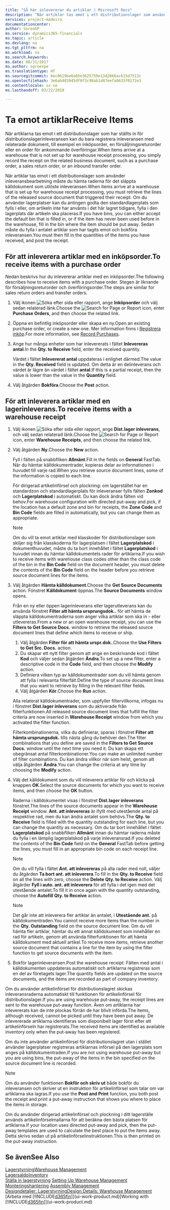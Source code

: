 ```yaml
---
title: "Så här inlevererar du artiklar | Microsoft Docs"
description: "När artiklar tas emot i ett distributionslager som använder inleveransbearbetning måste du hämta raderna för det släppta källdokument som utlöste inleveransen."
services: project-madeira
documentationcenter: 
author: SorenGP
ms.service: dynamics365-financials
ms.topic: article
ms.devlang: na
ms.tgt_pltfrm: na
ms.workload: na
ms.search.keywords: 
ms.date: 08/31/2017
ms.author: sgroespe
ms.translationtype: HT
ms.sourcegitcommit: bec0619be0a65e3625759e13d2866ac615d7513c
ms.openlocfilehash: 3e6ab403945df0f3c98ab1d47eefa0633f0172e3
ms.contentlocale: sv-se
ms.lasthandoff: 03/22/2018

---
```

# <a name="receive-items"></a><span data-ttu-id="4c086-103">Ta emot artiklar</span><span class="sxs-lookup"><span data-stu-id="4c086-103">Receive Items</span></span>
<span data-ttu-id="4c086-104">När artiklarna tas emot i ett distributionslager som har ställts in för distributionslagerinleveransen kan du bara registrera inleveransen med relaterade dokument, till exempel en inköpsorder, en försäljningsreturorder eller en order för ankommande överföringar.</span><span class="sxs-lookup"><span data-stu-id="4c086-104">When items arrive at a warehouse that is not set up for warehouse receipt processing, you simply record the receipt on the related business document, such as a purchase order, a sales return order, or an inbound transfer order.</span></span>

<span data-ttu-id="4c086-105">När artiklar tas emot i ett distributionslager som använder inleveransbearbetning måste du hämta raderna för det släppta källdokument som utlöste inleveransen.</span><span class="sxs-lookup"><span data-stu-id="4c086-105">When items arrive at a warehouse that is set up for warehouse receipt processing, you must retrieve the lines of the released source document that triggered their receipt.</span></span> <span data-ttu-id="4c086-106">Om du använder lagerplatser kan du antingen godta den standardlagerplats som fylls i eller, om artikeln inte har använts i det här lagret tidigare, fylla i den lagerplats där artikeln ska placeras.</span><span class="sxs-lookup"><span data-stu-id="4c086-106">If you have bins, you can either accept the default bin that is filled in, or if the item has never been used before in the warehouse, fill in the bin where the item should be put away.</span></span> <span data-ttu-id="4c086-107">Sedan måste du fylla i antalet artiklar som har tagits emot och bokföra inleveransen.</span><span class="sxs-lookup"><span data-stu-id="4c086-107">You must then fill in the quantities of the items you have received, and post the receipt.</span></span>  

## <a name="to-receive-items-with-a-purchase-order"></a><span data-ttu-id="4c086-108">För att inleverera artiklar med en inköpsorder.</span><span class="sxs-lookup"><span data-stu-id="4c086-108">To receive items with a purchase order</span></span>
<span data-ttu-id="4c086-109">Nedan beskrivs hur du inlevererar artiklar med en inköpsorder.</span><span class="sxs-lookup"><span data-stu-id="4c086-109">The following describes how to receive items with a purchase order.</span></span> <span data-ttu-id="4c086-110">Stegen är liknande för försäljningsreturorder och överföringsorder.</span><span class="sxs-lookup"><span data-stu-id="4c086-110">The steps are similar for sales return orders and transfer orders.</span></span>  
1. <span data-ttu-id="4c086-111">Välj ikonen ![Söka efter sida eller rapport](media/ui-search/search_small.png "Ikonen Söka efter sida eller rapport"), ange **Inköpsorder** och välj sedan relaterad länk.</span><span class="sxs-lookup"><span data-stu-id="4c086-111">Choose the ![Search for Page or Report](media/ui-search/search_small.png "Search for Page or Report icon") icon, enter **Purchase Orders**, and then choose the related link.</span></span>
2. <span data-ttu-id="4c086-112">Öppna en befintlig inköpsorder eller skapa en ny.</span><span class="sxs-lookup"><span data-stu-id="4c086-112">Open an existing purchase order, or create a new one.</span></span> <span data-ttu-id="4c086-113">Mer information finns i [Registrera inköp](purchasing-how-record-purchases.md).</span><span class="sxs-lookup"><span data-stu-id="4c086-113">For more information, see [Record Purchases](purchasing-how-record-purchases.md).</span></span>
3. <span data-ttu-id="4c086-114">Ange hur många enheter som har inlevererats i fältet **Inlevereras antal**.</span><span class="sxs-lookup"><span data-stu-id="4c086-114">In the **Qty. to Receive** field, enter the received quantity.</span></span>

    <span data-ttu-id="4c086-115">Värdet i fältet **Inlevererat antal** uppdateras i enlighet därmed.</span><span class="sxs-lookup"><span data-stu-id="4c086-115">The value in the **Qty. Received** field is updated.</span></span> <span data-ttu-id="4c086-116">Om detta är en delinleverans och värdet är lägre än värdet i fältet **antal**.</span><span class="sxs-lookup"><span data-stu-id="4c086-116">If this is a partial receipt, then the value is lower than the value in the **Quantity** field.</span></span>
4. <span data-ttu-id="4c086-117">Välj åtgärden **Bokföra**.</span><span class="sxs-lookup"><span data-stu-id="4c086-117">Choose the **Post** action.</span></span>

## <a name="to-receive-items-with-a-warehouse-receipt"></a><span data-ttu-id="4c086-118">För att inleverera artiklar med en lagerinleverans.</span><span class="sxs-lookup"><span data-stu-id="4c086-118">To receive items with a warehouse receipt</span></span>
1.  <span data-ttu-id="4c086-119">Välj ikonen ![Söka efter sida eller rapport](media/ui-search/search_small.png "Ikonen Söka efter sida eller rapport"), ange **Dist.lager inleverans**, och välj sedan relaterad länk.</span><span class="sxs-lookup"><span data-stu-id="4c086-119">Choose the ![Search for Page or Report](media/ui-search/search_small.png "Search for Page or Report icon") icon, enter **Warehouse Receipts**, and then choose the related link.</span></span>  
2.  <span data-ttu-id="4c086-120">Välj åtgärden **Ny**.</span><span class="sxs-lookup"><span data-stu-id="4c086-120">Choose the **New** action.</span></span>  

    <span data-ttu-id="4c086-121">Fyll i fälten på snabbfliken **Allmänt**.</span><span class="sxs-lookup"><span data-stu-id="4c086-121">Fill in the fields on **General** FastTab.</span></span> <span data-ttu-id="4c086-122">När du hämtar källdokumentrader, kopieras delar av informationen i huvudet till varje rad.</span><span class="sxs-lookup"><span data-stu-id="4c086-122">When you retrieve source document lines, some of the information is copied to each line.</span></span>  

    <span data-ttu-id="4c086-123">För dirigerad artikelinförsel och plockning: om lagerstället har en standardzon och standardlagerplats för inleveranser fylls fälten **Zonkod** och **Lagerplatskod** i automatiskt. Du kan dock ändra fälten vid behov.</span><span class="sxs-lookup"><span data-stu-id="4c086-123">For warehouse configuration with directed put-away and pick, if the location has a default zone and bin for receipts, the **Zone Code** and **Bin Code** fields are filled in automatically, but you can change them as appropriate.</span></span>  

    > [!NOTE]  
    >  <span data-ttu-id="4c086-124">Om du vill ta emot artiklar med klasskoder för distributionslager som skiljer sig från klasskoderna för lagerplatsen i fältet **Lagerplatskod** i dokumenthuvudet, måste du ta bort innehållet i fältet **Lagerplatskod** i huvudet innan du hämtar källdokumentets rader för artiklarna.</span><span class="sxs-lookup"><span data-stu-id="4c086-124">If you wish to receive items with warehouse class codes other than the class code of the bin in the **Bin Code** field on the document header, you must delete the contents of the **Bin Code** field on the header before you retrieve source document lines for the items.</span></span>  
3.  <span data-ttu-id="4c086-125">Välj åtgärden **Hämta källdokument**.</span><span class="sxs-lookup"><span data-stu-id="4c086-125">Choose the **Get Source Documents** action.</span></span> <span data-ttu-id="4c086-126">Fönstret **Källdokument** öppnas.</span><span class="sxs-lookup"><span data-stu-id="4c086-126">The **Source Documents** window opens.</span></span>

    <span data-ttu-id="4c086-127">Från en ny eller öppen lagerinleverans eller lagerutleverans kan du använda fönstret **Filter att hämta ursprungsdok..** för att hämta de släppta källdokumentraderna som anger vilka artiklar som ska in - eller utlevereras.</span><span class="sxs-lookup"><span data-stu-id="4c086-127">From a new or an open warehouse receipt, you can use the **Filters to Get Source Docs.** window to retrieve the released source document lines that define which items to receive or ship.</span></span>

    1. <span data-ttu-id="4c086-128">Välj åtgärden **Filter för att hämta urspr.dok.**.</span><span class="sxs-lookup"><span data-stu-id="4c086-128">Choose the **Use Filters to Get Src. Docs.** action.</span></span>  
    2. <span data-ttu-id="4c086-129">Du skapar ett nytt filter genom att ange en beskrivande kod i fältet **Kod** och väljer sedan åtgärden **Ändra**.</span><span class="sxs-lookup"><span data-stu-id="4c086-129">To set up a new filter, enter a descriptive code in the **Code** field, and then choose the **Modify** action.</span></span>  
    3. <span data-ttu-id="4c086-130">Definiera vilken typ av källdokumentrader som du vill hämta genom att fylla i relevanta filterfält.</span><span class="sxs-lookup"><span data-stu-id="4c086-130">Define the type of source document lines that you want to retrieve by filling in the relevant filter fields.</span></span>  
    4. <span data-ttu-id="4c086-131">Välj åtgärden **Kör**.</span><span class="sxs-lookup"><span data-stu-id="4c086-131">Choose the **Run** action.</span></span>  

    <span data-ttu-id="4c086-132">Alla relaterat källdokumentrader, som uppfyller filtervillkorna, infogas nu i fönstret **Dist.lager inleverans** som du aktiverade från filterfunktionen.</span><span class="sxs-lookup"><span data-stu-id="4c086-132">All released source document lines that fulfill the filter criteria are now inserted in **Warehouse Receipt** window from which you activated the filter function.</span></span>  

    <span data-ttu-id="4c086-133">Filterkombinationerna, vilka du definierar, sparas i fönstret **Filter att hämta ursprungsdok.** tills nästa gång du behöver den.</span><span class="sxs-lookup"><span data-stu-id="4c086-133">The filter combinations that you define are saved in the **Filters to Get Source Docs.** window until the next time you need it.</span></span> <span data-ttu-id="4c086-134">Du kan skapa ett obegränsat antal filterkombinationer.</span><span class="sxs-lookup"><span data-stu-id="4c086-134">You can make an unlimited number of filter combinations.</span></span> <span data-ttu-id="4c086-135">Du kan ändra villkor när som helst, genom att välja åtgärden **Ändra**.</span><span class="sxs-lookup"><span data-stu-id="4c086-135">You can change the criteria at any time by choosing the **Modify** action.</span></span>

4.  <span data-ttu-id="4c086-136">Välj det källdokument som du vill inleverera artiklar för och klicka på knappen **OK**.</span><span class="sxs-lookup"><span data-stu-id="4c086-136">Select the source documents for which you want to receive items, and then choose the **OK** button.</span></span>  

    <span data-ttu-id="4c086-137">Raderna i källdokumentet visas i fönstret **Dist.lager inleverans** fönstret.</span><span class="sxs-lookup"><span data-stu-id="4c086-137">The lines of the source documents appear in the **Warehouse Receipt** window.</span></span> <span data-ttu-id="4c086-138">**Ant. att inlevereras** är ifyllt med utestående antal på respektive rad, men du kan ändra antalet som behövs.</span><span class="sxs-lookup"><span data-stu-id="4c086-138">The **Qty. to Receive** field is filled with the quantity outstanding for each line, but you can change the quantity as necessary.</span></span> <span data-ttu-id="4c086-139">Om du tar bort innehållet i fältet **Lagerplatskod** på snabbfliken **Allmänt** innan du hämtar raderna måste du fylla i en lämplig lagerplatskod på varje inleveransrad.</span><span class="sxs-lookup"><span data-stu-id="4c086-139">If you deleted the contents of the **Bin Code** field on the **General** FastTab before getting the lines, you must fill in an appropriate bin code on each receipt line.</span></span>  

    > [!NOTE]  
    >  <span data-ttu-id="4c086-140">Om du vill fylla i fältet **Ant. att inlevereras** på alla rader med noll, väljer du åtgärden **Ta bort ant. att inleverera**.</span><span class="sxs-lookup"><span data-stu-id="4c086-140">To fill in the **Qty. to Receive** field on all the lines with zero, choose the **Delete Qty. to Receive** action.</span></span> <span data-ttu-id="4c086-141">Välj åtgärder **Fyll i auto. ant. att inleverera** för att fylla i det igen med det utestående antalet.</span><span class="sxs-lookup"><span data-stu-id="4c086-141">To fill it in once again with the quantity outstanding, choose the **Autofill Qty. to Receive** action.</span></span>  

    > [!NOTE]  
    >  <span data-ttu-id="4c086-142">Det går inte att inleverera fler artiklar än antalet, i **Utestående ant.** på källdokumentraden.</span><span class="sxs-lookup"><span data-stu-id="4c086-142">You cannot receive more items than the number in the **Qty. Outstanding** field on the source document line.</span></span> <span data-ttu-id="4c086-143">Om du vill hämta fler artiklar, hämtar du ett annat källdokument som innehåller en rad för artikeln, genom att använda filterfunktionen för att hämta källdokument med aktuell artikel.</span><span class="sxs-lookup"><span data-stu-id="4c086-143">To receive more items, retrieve another source document that contains a line for the item by using the filter function to get source documents with the item.</span></span>  

5.  <span data-ttu-id="4c086-144">Bokför lagerinleveransen.</span><span class="sxs-lookup"><span data-stu-id="4c086-144">Post the warehouse receipt.</span></span> <span data-ttu-id="4c086-145">Fälten med antal i källdokumenten uppdateras automatiskt och artiklarna registreras som en del av företagets lager.</span><span class="sxs-lookup"><span data-stu-id="4c086-145">The quantity fields are updated on the source documents, and the items are recorded as part of company inventory.</span></span>  

<span data-ttu-id="4c086-146">Om du använder artikelinförsel för distributionslagret skickas inleveransraderna automatiskt till funktionen för artikelinförsel för distributionslager.</span><span class="sxs-lookup"><span data-stu-id="4c086-146">If you are using warehouse put-away, the receipt lines are sent to the warehouse put-away function.</span></span> <span data-ttu-id="4c086-147">Även om artiklarna har inlevererats kan de inte plockas förrän de har blivit införda.</span><span class="sxs-lookup"><span data-stu-id="4c086-147">The items, although received, cannot be picked until they have been put away.</span></span> <span data-ttu-id="4c086-148">De inlevererade artiklarna identifieras som disponibelt lager först efter att artikelinförseln har registrerats.</span><span class="sxs-lookup"><span data-stu-id="4c086-148">The received items are identified as available inventory only when the put-away has been registered.</span></span>  

<span data-ttu-id="4c086-149">Om du inte använder artikelinförsel för distributionslagret utan i stället använder lagerplatser registreras artiklarnas införsel på den lagerplats som anges på källdokumentraden.</span><span class="sxs-lookup"><span data-stu-id="4c086-149">If you are not using warehouse put-away but you are using bins, the put-away of the items in the bin specified on the source document line is recorded.</span></span>  

> [!NOTE]  
>  <span data-ttu-id="4c086-150">Om du använder funktionen **Bokför och skriv ut** både bokför du inleveransen och skriver ut en instruktion för artikelinförsel som talar om var artiklarna ska lagras.</span><span class="sxs-lookup"><span data-stu-id="4c086-150">If you use the **Post and Print** function, you both post the receipt and print a put-away instruction that shows you where to place the items in storage.</span></span>  
>   
>  <span data-ttu-id="4c086-151">Om du använder dirigerad artikelinförsel och plockning i ditt lagerställe används artikelinförselmallarna för att beräkna den bästa platsen för artiklarna.</span><span class="sxs-lookup"><span data-stu-id="4c086-151">If your location uses directed put-away and pick, then the put-away templates are used to calculate the best place to put the items away.</span></span> <span data-ttu-id="4c086-152">Detta skrivs sedan ut på artikelinförselinstruktionen.</span><span class="sxs-lookup"><span data-stu-id="4c086-152">This is then printed on the put-away instruction.</span></span>  

## <a name="see-also"></a><span data-ttu-id="4c086-153">Se även</span><span class="sxs-lookup"><span data-stu-id="4c086-153">See Also</span></span>  
[<span data-ttu-id="4c086-154">Lagerstyrning</span><span class="sxs-lookup"><span data-stu-id="4c086-154">Warehouse Management</span></span>](warehouse-manage-warehouse.md)  
[<span data-ttu-id="4c086-155">Lagersaldo</span><span class="sxs-lookup"><span data-stu-id="4c086-155">Inventory</span></span>](inventory-manage-inventory.md)  
<span data-ttu-id="4c086-156">[Ställa in lagerstyrning](warehouse-setup-warehouse.md)   </span><span class="sxs-lookup"><span data-stu-id="4c086-156">[Setting Up Warehouse Management](warehouse-setup-warehouse.md)   </span></span>  
<span data-ttu-id="4c086-157">[Monteringshantering](assembly-assemble-items.md)  </span><span class="sxs-lookup"><span data-stu-id="4c086-157">[Assembly Management](assembly-assemble-items.md)  </span></span>  
[<span data-ttu-id="4c086-158">Designdetaljer: Lagerstyrning</span><span class="sxs-lookup"><span data-stu-id="4c086-158">Design Details: Warehouse Management</span></span>](design-details-warehouse-management.md)  
<span data-ttu-id="4c086-159">[Arbeta med [!INCLUDE[d365fin](includes/d365fin_md.md)]](ui-work-product.md)</span><span class="sxs-lookup"><span data-stu-id="4c086-159">[Working with [!INCLUDE[d365fin](includes/d365fin_md.md)]](ui-work-product.md)</span></span>

